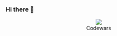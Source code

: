 ### Hi there 👋

<p align="center">
  <img src="https://i.giphy.com/media/vzO0Vc8b2VBLi/giphy.webp">
  <br>
  Codewars
  <img src="https://www.codewars.com/users/patriagani/badges/large>
</p>

<!--
**patriagani/patriagani** is a ✨ _special_ ✨ repository because its `README.md` (this file) appears on your GitHub profile.

Here are some ideas to get you started:

- 🔭 I’m currently working on ...
- 🌱 I’m currently learning ...
- 👯 I’m looking to collaborate on ...
- 🤔 I’m looking for help with ...
- 💬 Ask me about ...
- 📫 How to reach me: ...
- 😄 Pronouns: ...
- ⚡ Fun fact: ...
-->
